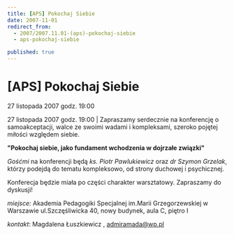 ```yaml
---
title: [APS] Pokochaj Siebie
date: 2007-11-01
redirect_from: 
  - 2007/2007.11.01-(aps)-pokochaj-siebie
  - aps-pokochaj-siebie

published: true
---
```




# [APS] Pokochaj Siebie

<time>27 listopada 2007 godz. 19:00</time>

27 listopada 2007 godz. 19:00 | 
Zapraszamy serdecznie na&nbsp;konferencję o samoakceptacji, walce ze swoimi wadami i kompleksami, szeroko pojętej miłości względem siebie.

**"Pokochaj siebie, jako fundament wchodzenia w dojrzałe związki"**

*Gośćmi* na konferencji będą *ks. Piotr Pawlukiewicz*&nbsp;oraz *dr Szymon Grzelak*, którzy podejdą do tematu kompleksowo, od strony duchowej i psychicznej. 

Konferecja będzie miała po części charakter warsztatowy. Zapraszamy do dyskusji!

*miejsce:* Akademia Pedagogiki Specjalnej im.Marii Grzegorzewskiej w Warszawie ul.Szczęśliwicka 40, nowy budynek, aula C, piętro I

*kontakt*: Magdalena Łuszkiewicz , admiramada@wp.pl


<!--CONTENT FROM OLD SERVER (jos before 2013): 27 listopada 2007 godz. 19:00 | 
Zapraszamy serdecznie na&nbsp;konferencję o samoakceptacji, walce ze swoimi wadami i kompleksami, szeroko pojętej miłości względem siebie.



**"Pokochaj siebie, jako fundament wchodzenia w dojrzałe związki"**



*Gośćmi* na konferencji będą *ks. Piotr Pawlukiewicz*&nbsp;oraz *dr Szymon Grzelak*, którzy podejdą do tematu kompleksowo, od strony duchowej i psychicznej. 



Konferecja będzie miała po części charakter warsztatowy. Zapraszamy do dyskusji!



*miejsce:* Akademia Pedagogiki Specjalnej im.Marii Grzegorzewskiej w Warszawie ul.Szczęśliwicka 40, nowy budynek, aula C, piętro I



*kontakt*: Magdalena Łuszkiewicz , admiramada@wp.pl

-->

<!--{{json:{"created_date":"2007-11-01 21:06:03","publish_down":"0000-00-00 00:00:00","id":"542"}}}-->
